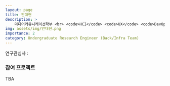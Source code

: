 ```yaml
---
layout: page
title: 안대현
description: >
    미디어커뮤니케이션학부 <br> <code>HCI</code> <code>UX</code> <code>DevOps</code>
img: assets/img/안대현.png
importance: 2
category: Undergraduate Research Engineer (Back/Infra Team)
---
```


연구관심사 : 

### 참여 프로젝트

TBA
